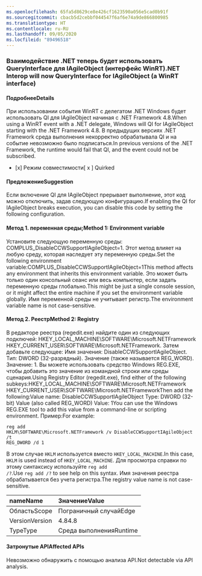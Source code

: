 ```yaml
---
ms.openlocfilehash: 65fa5d8629ce8e426cf1623590a056e5cad0b91f
ms.sourcegitcommit: cbacb5d2cebbf044547f6af6e74a9de866800985
ms.translationtype: HT
ms.contentlocale: ru-RU
ms.lasthandoff: 09/05/2020
ms.locfileid: "89496518"
---
```

### <a name="net-interop-will-now-queryinterface-for-iagileobject-a-winrt-interface"></a><span data-ttu-id="6a11b-101">Взаимодействие .NET теперь будет использовать QueryInterface для IAgileObject (интерфейс WinRT)</span><span class="sxs-lookup"><span data-stu-id="6a11b-101">.NET Interop will now QueryInterface for IAgileObject (a WinRT interface)</span></span>

#### <a name="details"></a><span data-ttu-id="6a11b-102">Подробнее</span><span class="sxs-lookup"><span data-stu-id="6a11b-102">Details</span></span>

<span data-ttu-id="6a11b-103">При использовании события WinRT с делегатом .NET Windows будет использовать QI для IAgileObject начиная с .NET Framework 4.8.</span><span class="sxs-lookup"><span data-stu-id="6a11b-103">When using a WinRT event with a .NET delegate, Windows will QI for IAgileObject starting with the .NET Framework 4.8.</span></span>  <span data-ttu-id="6a11b-104">В предыдущих версиях .NET Framework среда выполнения некорректно обрабатывала QI и на событие невозможно было подписаться.</span><span class="sxs-lookup"><span data-stu-id="6a11b-104">In previous versions of the .NET Framework, the runtime would fail that QI, and the event could not be subscribed.</span></span><ul><li><span data-ttu-id="6a11b-105">[x] Режим совместимости</span><span class="sxs-lookup"><span data-stu-id="6a11b-105">[ x ] Quirked</span></span></li></ul>

#### <a name="suggestion"></a><span data-ttu-id="6a11b-106">Предложение</span><span class="sxs-lookup"><span data-stu-id="6a11b-106">Suggestion</span></span>

<span data-ttu-id="6a11b-107">Если включение QI для IAgileObject прерывает выполнение, этот код можно отключить, задав следующую конфигурацию.</span><span class="sxs-lookup"><span data-stu-id="6a11b-107">If enabling the QI for IAgileObject breaks execution, you can disable this code by setting the following configuration.</span></span> <h4><span data-ttu-id="6a11b-108">Метод 1. переменная среды;</span><span class="sxs-lookup"><span data-stu-id="6a11b-108">Method 1: Environment variable</span></span></h4> <span data-ttu-id="6a11b-109">Установите следующую переменную среды: COMPLUS_DisableCCWSupportIAgileObject=1. Этот метод влияет на любую среду, которая наследует эту переменную среды.</span><span class="sxs-lookup"><span data-stu-id="6a11b-109">Set the following environment variable:COMPLUS_DisableCCWSupportIAgileObject=1This method affects any environment that inherits this environment variable.</span></span> <span data-ttu-id="6a11b-110">Это может быть только один консольный сеанс или весь компьютер, если задать переменную среды глобально.</span><span class="sxs-lookup"><span data-stu-id="6a11b-110">This might be just a single console session, or it might affect the entire machine if you set the environment variable globally.</span></span> <span data-ttu-id="6a11b-111">Имя переменной среды не учитывает регистр.</span><span class="sxs-lookup"><span data-stu-id="6a11b-111">The environment variable name is not case-sensitive.</span></span> <h4><span data-ttu-id="6a11b-112">Метод 2. Реестр</span><span class="sxs-lookup"><span data-stu-id="6a11b-112">Method 2: Registry</span></span></h4> <span data-ttu-id="6a11b-113">В редакторе реестра (regedit.exe) найдите один из следующих подключей: HKEY_LOCAL_MACHINE\SOFTWARE\Microsoft.NETFramework HKEY_CURRENT_USER\SOFTWARE\Microsoft.NETFramework. Затем добавьте следующее: Имя значения: DisableCCWSupportIAgileObject. Тип: DWORD (32-разрядный). Значение (также называется REG_WORD). Значение: 1. Вы можете использовать средство Windows REG.EXE, чтобы добавить это значение из командной строки или среды сценария.</span><span class="sxs-lookup"><span data-stu-id="6a11b-113">Using Registry Editor (regedit.exe), find either of the following subkeys:HKEY_LOCAL_MACHINE\SOFTWARE\Microsoft.NETFramework HKEY_CURRENT_USER\SOFTWARE\Microsoft.NETFrameworkThen add the following:Value name: DisableCCWSupportIAgileObject Type: DWORD (32-bit) Value (also called REG_WORD) Value: 1You can use the Windows REG.EXE tool to add this value from a command-line or scripting environment.</span></span> <span data-ttu-id="6a11b-114">Пример:</span><span class="sxs-lookup"><span data-stu-id="6a11b-114">For example:</span></span><pre><code class="lang-console">reg add HKLM\SOFTWARE\Microsoft\.NETFramework /v DisableCCWSupportIAgileObject /t REG_DWORD /d 1&#13;&#10;</code></pre><span data-ttu-id="6a11b-115">В этом случае <code>HKLM</code> используется вместо <code>HKEY_LOCAL_MACHINE</code>.</span><span class="sxs-lookup"><span data-stu-id="6a11b-115">In this case, <code>HKLM</code> is used instead of <code>HKEY_LOCAL_MACHINE</code>.</span></span> <span data-ttu-id="6a11b-116">Для просмотра справки по этому синтаксису используйте <code>reg add /?</code>.</span><span class="sxs-lookup"><span data-stu-id="6a11b-116">Use <code>reg add /?</code> to see help on this syntax.</span></span> <span data-ttu-id="6a11b-117">Имя значения реестра обрабатывается без учета регистра.</span><span class="sxs-lookup"><span data-stu-id="6a11b-117">The registry value name is not case-sensitive.</span></span>

| <span data-ttu-id="6a11b-118">name</span><span class="sxs-lookup"><span data-stu-id="6a11b-118">Name</span></span>    | <span data-ttu-id="6a11b-119">Значение</span><span class="sxs-lookup"><span data-stu-id="6a11b-119">Value</span></span>       |
|:--------|:------------|
| <span data-ttu-id="6a11b-120">Область</span><span class="sxs-lookup"><span data-stu-id="6a11b-120">Scope</span></span>   |<span data-ttu-id="6a11b-121">Пограничный случай</span><span class="sxs-lookup"><span data-stu-id="6a11b-121">Edge</span></span>|
|<span data-ttu-id="6a11b-122">Version</span><span class="sxs-lookup"><span data-stu-id="6a11b-122">Version</span></span>|<span data-ttu-id="6a11b-123">4.8</span><span class="sxs-lookup"><span data-stu-id="6a11b-123">4.8</span></span>|
|<span data-ttu-id="6a11b-124">Type</span><span class="sxs-lookup"><span data-stu-id="6a11b-124">Type</span></span>|<span data-ttu-id="6a11b-125">Среда выполнения</span><span class="sxs-lookup"><span data-stu-id="6a11b-125">Runtime</span></span>|

#### <a name="affected-apis"></a><span data-ttu-id="6a11b-126">Затронутые API</span><span class="sxs-lookup"><span data-stu-id="6a11b-126">Affected APIs</span></span>

<span data-ttu-id="6a11b-127">Невозможно обнаружить с помощью анализа API.</span><span class="sxs-lookup"><span data-stu-id="6a11b-127">Not detectable via API analysis.</span></span>

<!--

#### Affected APIs

Not detectable via API analysis.

-->

